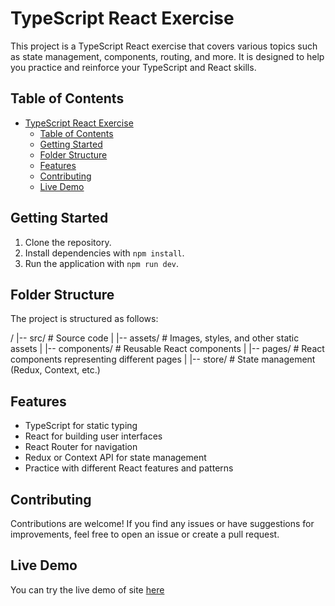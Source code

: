 # TypeScript React Exercise

This project is a TypeScript React exercise that covers various topics such as state management, components, routing, and more. It is designed to help you practice and reinforce your TypeScript and React skills.

## Table of Contents

- [TypeScript React Exercise](#typescript-react-exercise)
  - [Table of Contents](#table-of-contents)
  - [Getting Started](#getting-started)
  - [Folder Structure](#folder-structure)
  - [Features](#features)
  - [Contributing](#contributing)
  - [Live Demo](#live-demo)

## Getting Started

1. Clone the repository.
2. Install dependencies with `npm install`.
3. Run the application with `npm run dev`.

## Folder Structure

The project is structured as follows:

/
|-- src/                # Source code
|   |-- assets/         # Images, styles, and other static assets
|   |-- components/     # Reusable React components
|   |-- pages/          # React components representing different pages
|   |-- store/          # State management (Redux, Context, etc.)

## Features

- TypeScript for static typing
- React for building user interfaces
- React Router for navigation
- Redux or Context API for state management
- Practice with different React features and patterns

## Contributing

Contributions are welcome! If you find any issues or have suggestions for improvements, feel free to open an issue or create a pull request.

## Live Demo

You can try the live demo of site [here](https://react-ts-exercise.netlify.app/)
